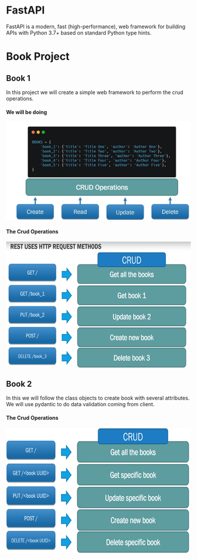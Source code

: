 # FastAPI
FastAPI is a modern, fast (high-performance), web framework for building APIs with Python 3.7+ based on standard Python type hints.
# Book Project

## Book 1
In this project we will create a simple web framework to perform the crud operations.
#### We will be doing 
![image](assests/1.jpg)
#### The Crud Operations
<img src= "assests/2.png" width="647" height="343">

## Book 2

In this we will follow the class objects to create book with several attributes. We will use pydantic to do data validation coming from client.
#### The Crud Operations
<img src= "assests/3.png" width="647" height="343">